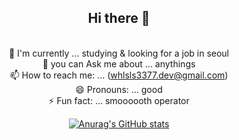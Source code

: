 <div align="center">

## Hi there 👋
<br>🔭 I'm currently ... studying & looking for a job in seoul
<br>💬 you can Ask me about ... anythings
<br>📫 How to reach me: ... (whlsls3377.dev@gmail.com)
<br>😄 Pronouns: ... good
<br>⚡ Fun fact: ... smoooooth operator

[![Anurag's GitHub stats](https://github-readme-stats.vercel.app/api?username=upotato200)](https://github.com/anuraghazra/github-readme-stats)

</div>

